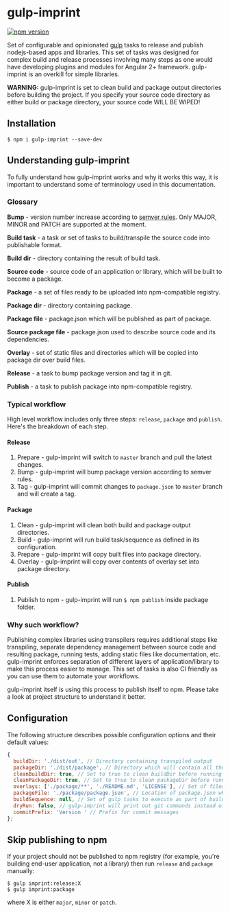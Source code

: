 # gulp-imprint

[![npm version](https://badge.fury.io/js/gulp-imprint.svg)](https://badge.fury.io/js/gulp-imprint)

Set of configurable and opinionated [gulp](https://gulpjs.com/) tasks to release and publish nodejs-based apps and libraries.
This set of tasks was designed for complex build and release processes involving many steps as one would have developing
plugins and modules for Angular 2+ framework. gulp-imprint is an overkill for simple libraries.

**WARNING:** gulp-imprint is set to clean build and package output directories before building the project. If you specify your source code directory
as either build or package directory, your source code WILL BE WIPED!

## Installation

`$ npm i gulp-imprint --save-dev`

## Understanding gulp-imprint

To fully understand how gulp-imprint works and why it works this way, it is important to understand some of terminology used in this documentation.

### Glossary

**Bump** - version number increase according to [semver rules](https://semver.org/). Only MAJOR, MINOR and PATCH are supported at the moment.

**Build task** - a task or set of tasks to build/transpile the source code into publishable format.

**Build dir** - directory containing the result of build task.

**Source code** - source code of an application or library, which will be built to become a package.

**Package** - a set of files ready to be uploaded into npm-compatible registry.

**Package dir** - directory containing package.

**Package file** - package.json which will be published as part of package.

**Source package file** - package.json used to describe source code and its dependencies.

**Overlay** - set of static files and directories which will be copied into package dir over build files.

**Release** - a task to bump package version and tag it in git.

**Publish** - a task to publish package into npm-compatible registry.

### Typical workflow

High level workflow includes only three steps: `release`, `package` and `publish`. Here's the breakdown of each step.

#### Release

1. Prepare - gulp-imprint will switch to `master` branch and pull the latest changes.
2. Bump - gulp-imprint will bump package version according to semver rules.
3. Tag - gulp-imprint will commit changes to `package.json` to `master` branch and will create a tag.

#### Package

1. Clean - gulp-imprint will clean both build and package output directories.
2. Build - gulp-imprint will run build task/sequence as defined in its configuration.
3. Prepare - gulp-imprint will copy built files into package directory.
4. Overlay - gulp-imprint will copy over contents of overlay set into package directory.

#### Publish

1. Publish to npm - gulp-imprint will run `$ npm publish` inside package folder.

### Why such workflow?

Publishing complex libraries using transpilers requires additional steps like transpiling, separate dependency management between
source code and resulting package, running tests, adding static files like documentation, etc.
gulp-imprint enforces separation of different layers of application/library to make this process easier to manage.
This set of tasks is also CI friendly as you can use them to automate your workflows.

gulp-imprint itself is using this process to publish itself to npm. Please take a look at project structure
to understand it better.

## Configuration

The following structure describes possible configuration options and their default values:

```javascript
{
  buildDir: './dist/out', // Directory containing transpiled output
  packageDir: './dist/package', // Directory which will contain all the files ready to be pushed to npm registry
  cleanBuildDir: true, // Set to true to clean buildDir before running build task
  cleanPackageDir: true, // Set to true to clean packageDir before running build task
  overlays: ['./package/**', './README.md', 'LICENSE'], // Set of files and directories to overlay into packageDir
  packageFile: './package/package.json', // Location of package.json which will be published as part of npm package 
  buildSequence: null, // Set of gulp tasks to execute as part of build process
  dryRun: false, // gulp-imprint will print out git commands instead of running them if set to true
  commitPrefix: 'Version ' // Prefix for commit messages
};
```

## Skip publishing to npm

If your project should not be published to npm registry (for example, you're building end-user application, not a library)
then run `release` and `package` manually:

```
$ gulp imprint:release:X
$ gulp imprint:package
```

where X is either `major`, `minor` or `patch`.
